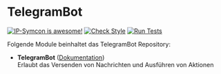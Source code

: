 # TelegramBot

[![IP-Symcon is awesome!](https://img.shields.io/badge/IP--Symcon-6.0-blue.svg)](https://www.symcon.de)
[![Check Style](https://github.com/symcon/TelegramBot/workflows/Check%20Style/badge.svg)](https://github.com/symcon/TelegramBot/actions)
[![Run Tests](https://github.com/symcon/TelegramBot/workflows/Run%20Tests/badge.svg)](https://github.com/symcon/TelegramBot/actions)

Folgende Module beinhaltet das TelegramBot Repository:

- __TelegramBot__ ([Dokumentation](https://www.symcon.de/de/service/dokumentation/modulreferenz/telegrambot/))  
	Erlaubt das Versenden von Nachrichten und Ausführen von Aktionen
